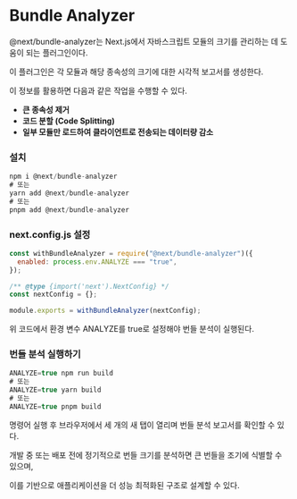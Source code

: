 # Bundle Analyzer

@next/bundle-analyzer는 Next.js에서 자바스크립트 모듈의 크기를 관리하는 데 도움이 되는 플러그인이다.

이 플러그인은 각 모듈과 해당 종속성의 크기에 대한 시각적 보고서를 생성한다.

이 정보를 활용하면 다음과 같은 작업을 수행할 수 있다.

- **큰 종속성 제거**
- **코드 분할 (Code Splitting)**
- **일부 모듈만 로드하여 클라이언트로 전송되는 데이터량 감소**

### 설치

```jsx
npm i @next/bundle-analyzer
# 또는
yarn add @next/bundle-analyzer
# 또는
pnpm add @next/bundle-analyzer
```

### **next.config.js 설정**

```jsx
const withBundleAnalyzer = require("@next/bundle-analyzer")({
  enabled: process.env.ANALYZE === "true",
});

/** @type {import('next').NextConfig} */
const nextConfig = {};

module.exports = withBundleAnalyzer(nextConfig);
```

위 코드에서 환경 변수 ANALYZE를 true로 설정해야 번들 분석이 실행된다.

### 번들 분석 실행하기

```jsx
ANALYZE=true npm run build
# 또는
ANALYZE=true yarn build
# 또는
ANALYZE=true pnpm build
```

명령어 실행 후 브라우저에서 세 개의 새 탭이 열리며 번들 분석 보고서를 확인할 수 있다.

개발 중 또는 배포 전에 정기적으로 번들 크기를 분석하면 큰 번들을 조기에 식별할 수 있으며,

이를 기반으로 애플리케이션을 더 성능 최적화된 구조로 설계할 수 있다.
